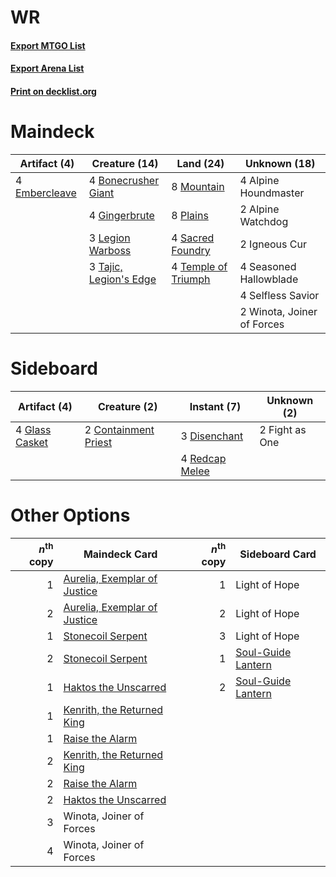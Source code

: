 # WR

#### [Export MTGO List](../collection/WR/WR.txt)
#### [Export Arena List](../collection/WR/WR_arena.txt)
#### [Print on decklist.org](http://decklist.org/?deckmain=4%09Alpine%20Houndmaster%0A2%09Alpine%20Watchdog%0A4%09Bonecrusher%20Giant%0A4%09Embercleave%0A4%09Gingerbrute%0A2%09Igneous%20Cur%0A3%09Legion%20Warboss%0A8%09Mountain%0A8%09Plains%0A4%09Sacred%20Foundry%0A4%09Seasoned%20Hallowblade%0A4%09Selfless%20Savior%0A3%09Tajic,%20Legion's%20Edge%0A4%09Temple%20of%20Triumph%0A2%09Winota,%20Joiner%20of%20Forces&deckside=2%09Containment%20Priest%0A3%09Disenchant%0A2%09Fight%20as%20One%0A4%09Glass%20Casket%0A4%09Redcap%20Melee)
# Maindeck

|                                      Artifact (4)                                      |                                          Creature (14)                                          |                                          Land (24)                                           |       Unknown (18)       |
|----------------------------------------------------------------------------------------|-------------------------------------------------------------------------------------------------|----------------------------------------------------------------------------------------------|--------------------------|
|4 [Embercleave](http://gatherer.wizards.com/Pages/Card/Details.aspx?multiverseid=473082)|4 [Bonecrusher Giant](http://gatherer.wizards.com/Pages/Card/Details.aspx?multiverseid=473077)   |8 [Mountain](http://gatherer.wizards.com/Pages/Card/Details.aspx?multiverseid=439859)         |4 Alpine Houndmaster      |
|                                                                                        |4 [Gingerbrute](http://gatherer.wizards.com/Pages/Card/Details.aspx?multiverseid=473181)         |8 [Plains](http://gatherer.wizards.com/Pages/Card/Details.aspx?multiverseid=439856)           |2 Alpine Watchdog         |
|                                                                                        |3 [Legion Warboss](http://gatherer.wizards.com/Pages/Card/Details.aspx?multiverseid=452859)      |4 [Sacred Foundry](http://gatherer.wizards.com/Pages/Card/Details.aspx?multiverseid=405106)   |2 Igneous Cur             |
|                                                                                        |3 [Tajic, Legion's Edge](http://gatherer.wizards.com/Pages/Card/Details.aspx?multiverseid=452954)|4 [Temple of Triumph](http://gatherer.wizards.com/Pages/Card/Details.aspx?multiverseid=373560)|4 Seasoned Hallowblade    |
|                                                                                        |                                                                                                 |                                                                                              |4 Selfless Savior         |
|                                                                                        |                                                                                                 |                                                                                              |2 Winota, Joiner of Forces|


# Sideboard

|                                      Artifact (4)                                       |                                         Creature (2)                                          |                                       Instant (7)                                       | Unknown (2)  |
|-----------------------------------------------------------------------------------------|-----------------------------------------------------------------------------------------------|-----------------------------------------------------------------------------------------|--------------|
|4 [Glass Casket](http://gatherer.wizards.com/Pages/Card/Details.aspx?multiverseid=472977)|2 [Containment Priest](http://gatherer.wizards.com/Pages/Card/Details.aspx?multiverseid=389470)|3 [Disenchant](http://gatherer.wizards.com/Pages/Card/Details.aspx?multiverseid=847)     |2 Fight as One|
|                                                                                         |                                                                                               |4 [Redcap Melee](http://gatherer.wizards.com/Pages/Card/Details.aspx?multiverseid=473097)|              |


# Other Options

|*n*<sup>th</sup> copy|                                             Maindeck Card                                             |*n*<sup>th</sup> copy|                                       Sideboard Card                                        |
|--------------------:|-------------------------------------------------------------------------------------------------------|--------------------:|---------------------------------------------------------------------------------------------|
|                    1|[Aurelia, Exemplar of Justice](http://gatherer.wizards.com/Pages/Card/Details.aspx?multiverseid=452903)|                    1|Light of Hope                                                                                |
|                    2|[Aurelia, Exemplar of Justice](http://gatherer.wizards.com/Pages/Card/Details.aspx?multiverseid=452903)|                    2|Light of Hope                                                                                |
|                    1|[Stonecoil Serpent](http://gatherer.wizards.com/Pages/Card/Details.aspx?multiverseid=473197)           |                    3|Light of Hope                                                                                |
|                    2|[Stonecoil Serpent](http://gatherer.wizards.com/Pages/Card/Details.aspx?multiverseid=473197)           |                    1|[Soul-Guide Lantern](http://gatherer.wizards.com/Pages/Card/Details.aspx?multiverseid=476488)|
|                    1|[Haktos the Unscarred](http://gatherer.wizards.com/Pages/Card/Details.aspx?multiverseid=476469)        |                    2|[Soul-Guide Lantern](http://gatherer.wizards.com/Pages/Card/Details.aspx?multiverseid=476488)|
|                    1|[Kenrith, the Returned King](http://gatherer.wizards.com/Pages/Card/Details.aspx?multiverseid=476052)  |                     |                                                                                             |
|                    1|[Raise the Alarm](http://gatherer.wizards.com/Pages/Card/Details.aspx?multiverseid=416853)             |                     |                                                                                             |
|                    2|[Kenrith, the Returned King](http://gatherer.wizards.com/Pages/Card/Details.aspx?multiverseid=476052)  |                     |                                                                                             |
|                    2|[Raise the Alarm](http://gatherer.wizards.com/Pages/Card/Details.aspx?multiverseid=416853)             |                     |                                                                                             |
|                    2|[Haktos the Unscarred](http://gatherer.wizards.com/Pages/Card/Details.aspx?multiverseid=476469)        |                     |                                                                                             |
|                    3|Winota, Joiner of Forces                                                                               |                     |                                                                                             |
|                    4|Winota, Joiner of Forces                                                                               |                     |                                                                                             |

